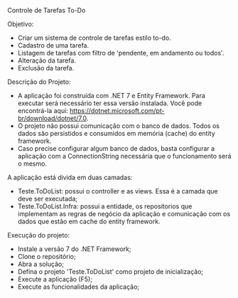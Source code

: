 Controle de Tarefas To-Do

Objetivo:
 - Criar um sistema de controle de tarefas estilo to-do.
 - Cadastro de uma tarefa.
 - Listagem de tarefas com filtro de 'pendente, em andamento ou todos'.
 - Alteração da tarefa.
 - Exclusão da tarefa.
 
Descrição do Projeto:

- A aplicação foi construída com .NET 7 e Entity Framework. Para executar será necessário ter essa versão instalada. Você pode encontrá-la aqui: https://dotnet.microsoft.com/pt-br/download/dotnet/7.0.
- O projeto não possui comunicação com o banco de dados. Todos os dados são persistidos e consumidos em memória (cache) do entity framework.
- Caso precise configurar algum banco de dados, basta configurar a aplicação com a ConnectionString necessária que o funcionamento será o mesmo.

A aplicação está divida em duas camadas:

- Teste.ToDoList: possui o controller e as views. Essa é a camada que deve ser executada;
- Teste.ToDoList.Infra: possui a entidade, os repositorios que implementam as regras de negócio da aplicação e comunicação com os dados que estão em cache do entity framework. 

Execução do projeto:
- Instale a versão 7 do .NET Framework;
- Clone o repositório;
- Abra a solução;
- Defina o projeto 'Teste.ToDoList' como projeto de inicialização;
- Execute a aplicação (F5);
- Execute as funcionalidades da aplicação;

